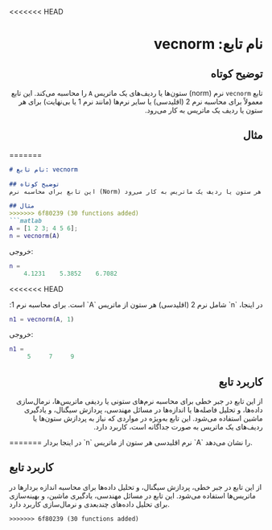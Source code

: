 <<<<<<< HEAD

<div dir="rtl">

# نام تابع: vecnorm

## توضیح کوتاه
تابع `vecnorm` نرم (norm) ستون‌ها یا ردیف‌های یک ماتریس `A` را محاسبه می‌کند. این تابع معمولاً برای محاسبه نرم 2 (اقلیدسی) یا سایر نرم‌ها (مانند نرم 1 یا بی‌نهایت) برای هر ستون یا ردیف یک ماتریس به کار می‌رود.

## مثال
<div dir="ltr">

=======
```markdown
# نام تابع: vecnorm

## توضیح کوتاه
این تابع برای محاسبه نرم (Norm) یک بردار یا مجموعه‌ای از بردارها در امتداد یک بُعد مشخص استفاده می‌شود. این تابع معمولاً برای محاسبه نرم اقلیدسی (یا سایر نرم‌ها) برای هر ستون یا ردیف یک ماتریس به کار می‌رود.

## مثال
>>>>>>> 6f80239 (30 functions added)
```matlab
A = [1 2 3; 4 5 6];
n = vecnorm(A)
```

خروجی:
```matlab
n =
    4.1231    5.3852    6.7082
```

<<<<<<< HEAD
</div>
در اینجا، `n` شامل نرم 2 (اقلیدسی) هر ستون از ماتریس `A` است. برای محاسبه نرم 1:
<div dir="ltr">

```matlab
n1 = vecnorm(A, 1)
```

خروجی:
```matlab
n1 =
     5     7     9
```

</div>

## کاربرد تابع
از این تابع در جبر خطی برای محاسبه نرم‌های ستونی یا ردیفی ماتریس‌ها، نرمال‌سازی داده‌ها، و تحلیل فاصله‌ها یا اندازه‌ها در مسائل مهندسی، پردازش سیگنال، و یادگیری ماشین استفاده می‌شود. این تابع به‌ویژه در مواردی که نیاز به پردازش ستون‌ها یا ردیف‌های یک ماتریس به صورت جداگانه است، کاربرد دارد.

</div>
=======
در اینجا بردار `n` نرم اقلیدسی هر ستون از ماتریس `A` را نشان می‌دهد.

## کاربرد تابع
از این تابع در جبر خطی، پردازش سیگنال، و تحلیل داده‌ها برای محاسبه اندازه بردارها در ماتریس‌ها استفاده می‌شود. این تابع در مسائل مهندسی، یادگیری ماشین، و بهینه‌سازی برای تحلیل داده‌های چندبعدی و نرمال‌سازی کاربرد دارد.
```
>>>>>>> 6f80239 (30 functions added)
